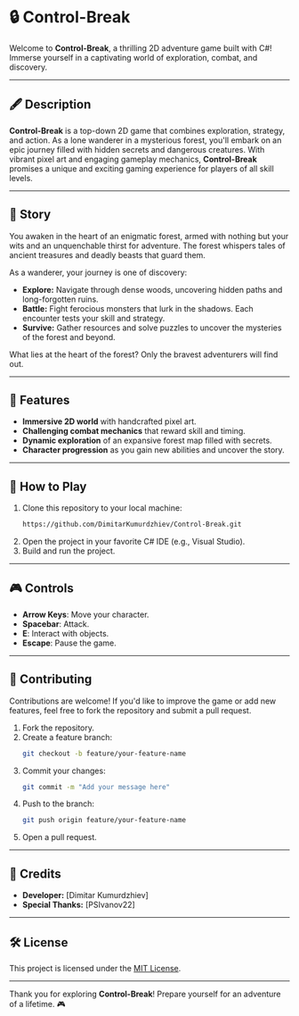 # 🔒 **Control-Break**

Welcome to **Control-Break**, a thrilling 2D adventure game built with C#! Immerse yourself in a captivating world of exploration, combat, and discovery.

---

## 🖋️ **Description**

**Control-Break** is a top-down 2D game that combines exploration, strategy, and action. As a lone wanderer in a mysterious forest, you'll embark on an epic journey filled with hidden secrets and dangerous creatures. With vibrant pixel art and engaging gameplay mechanics, **Control-Break** promises a unique and exciting gaming experience for players of all skill levels.

---

## 📖 **Story**

You awaken in the heart of an enigmatic forest, armed with nothing but your wits and an unquenchable thirst for adventure. The forest whispers tales of ancient treasures and deadly beasts that guard them. 

As a wanderer, your journey is one of discovery:

- **Explore:** Navigate through dense woods, uncovering hidden paths and long-forgotten ruins.
- **Battle:** Fight ferocious monsters that lurk in the shadows. Each encounter tests your skill and strategy.
- **Survive:** Gather resources and solve puzzles to uncover the mysteries of the forest and beyond.

What lies at the heart of the forest? Only the bravest adventurers will find out.

---

## 🔧 **Features**
- **Immersive 2D world** with handcrafted pixel art.
- **Challenging combat mechanics** that reward skill and timing.
- **Dynamic exploration** of an expansive forest map filled with secrets.
- **Character progression** as you gain new abilities and uncover the story.

---

## 🔧 **How to Play**
1. Clone this repository to your local machine:
   ```bash
   https://github.com/DimitarKumurdzhiev/Control-Break.git
   ```
2. Open the project in your favorite C# IDE (e.g., Visual Studio).
3. Build and run the project.

---

## 🎮 **Controls**
- **Arrow Keys**: Move your character.
- **Spacebar**: Attack.
- **E**: Interact with objects.
- **Escape**: Pause the game.

---

## 🌟 **Contributing**
Contributions are welcome! If you'd like to improve the game or add new features, feel free to fork the repository and submit a pull request.

1. Fork the repository.
2. Create a feature branch:
   ```bash
   git checkout -b feature/your-feature-name
   ```
3. Commit your changes:
   ```bash
   git commit -m "Add your message here"
   ```
4. Push to the branch:
   ```bash
   git push origin feature/your-feature-name
   ```
5. Open a pull request.

---

## 🏅 **Credits**
- **Developer:** [Dimitar Kumurdzhiev]
- **Special Thanks:** [PSIvanov22]

---

## 🛠️ **License**
This project is licensed under the [MIT License](LICENSE).

---

Thank you for exploring **Control-Break**! Prepare yourself for an adventure of a lifetime. 🎮
